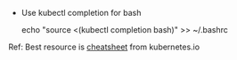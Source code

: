  - Use kubectl completion for bash

    echo "source <(kubectl completion bash)" >> ~/.bashrc


Ref: Best resource is [cheatsheet](https://kubernetes.io/docs/reference/kubectl/cheatsheet/) from kubernetes.io
<!--stackedit_data:
eyJoaXN0b3J5IjpbLTE5NzkwNTI3OTgsMTAxMzU0ODg5MV19
-->
